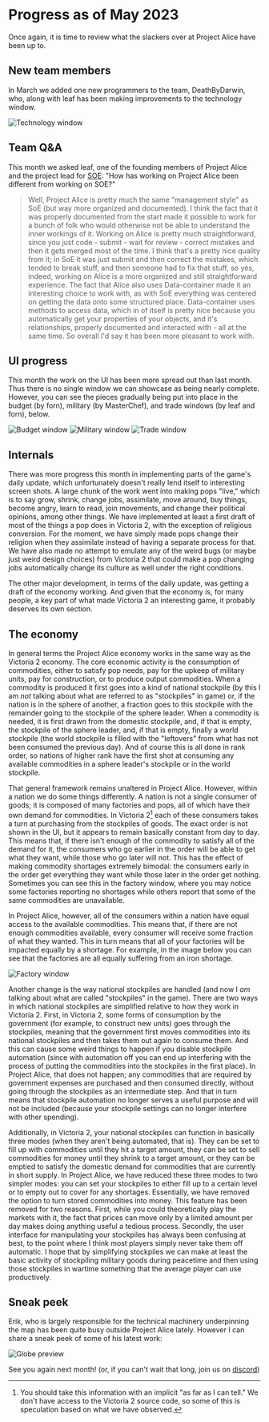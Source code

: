 # Progress as of May 2023

Once again, it is time to review what the slackers over at Project Alice have been up to.

## New team members

In March we added one new programmers to the team, DeathByDarwin, who, along with leaf has been making improvements to the technology window.

![Technology window](tech.png)

## Team Q&A

This month we asked leaf, one of the founding members of Project Alice and the project lead for [SOE](https://github.com/symphony-of-empires/symphony-of-empires): "How has working on Project Alice been different from working on SOE?"

> Well, Project Alice is pretty much the same "management style" as SoE (but way more organized and documented). I think the fact that it was properly documented from the start made it possible to work for a bunch of folk who would otherwise not be able to understand the inner workings of it. Working on Alice is pretty much straightforward, since you just code - submit - wait for review - correct mistakes and then it gets merged most of the time. I think that's a pretty nice quality from it; in SoE it was just submit and then correct the mistakes, which tended to break stuff, and then someone had to fix that stuff, so yes, indeed, working on Alice is a more organized and still straightforward experience. The fact that Alice also uses Data-container made it an interesting choice to work with, as with SoE everything was centered on getting the data onto some structured place. Data-container uses methods to access data, which in of itself is pretty nice because you automatically get your properties of your objects, and it's relationships, properly documented and interacted with - all at the same time. So overall I'd say it has been more pleasant to work with.

## UI progress

This month the work on the UI has been more spread out than last month. Thus there is no single window we can showcase as being nearly complete. However, you can see the pieces gradually being put into place in the budget (by forn), military (by MasterChef), and trade windows (by leaf and forn), below.

![Budget window](budget.png)
![Military window](military.png)
![Trade window](trade.png)

## Internals

There was more progress this month in implementing parts of the game's daily update, which unfortunately doesn't really lend itself to interesting screen shots. A large chunk of the work went into making pops "live," which is to say grow, shrink, change jobs, assimilate, move around, buy things, become angry, learn to read, join movements, and change their political opinions, among other things. We have implemented at least a first draft of most of the things a pop does in Victoria 2, with the exception of religious conversion. For the moment, we have simply made pops change their religion when they assimilate instead of having a separate process for that. We have also made no attempt to emulate any of the weird bugs (or maybe just weird design choices) from Victoria 2 that could make a pop changing jobs automatically change its culture as well under the right conditions.

The other major development, in terms of the daily update, was getting a draft of the economy working. And given that the economy is, for many people, a key part of what made Victoria 2 an interesting game, it probably deserves its own section.

## The economy

In general terms the Project Alice economy works in the same way as the Victoria 2 economy. The core economic activity is the consumption of commodities, either to satisfy pop needs, pay for the upkeep of military units, pay for construction, or to produce output commodities. When a commodity is produced it first goes into a kind of national stockpile (by this I am *not* talking about what are referred to as "stockpiles" in game) or, if the nation is in the sphere of another, a fraction goes to this stockpile with the remainder going to the stockpile of the sphere leader. When a commodity is needed, it is first drawn from the domestic stockpile, and, if that is empty, the stockpile of the sphere leader, and, if that is empty, finally a world stockpile (the world stockpile is filled with the "leftovers" from what has not been consumed the previous day). And of course this is all done in rank order, so nations of higher rank have the first shot at consuming any available commodities in a sphere leader's stockpile or in the world stockpile.

That general framework remains unaltered in Project Alice. However, within a nation we do some things differently. A nation is not a single consumer of goods; it is composed of many factories and pops, all of which have their own demand for commodities. In Victoria 2[^1] each of these consumers takes a turn at purchasing from the stockpiles of goods. The exact order is not shown in the UI, but it appears to remain basically constant from day to day. This means that, if there isn't enough of the commodity to satisfy all of the demand for it, the consumers who go earlier in the order will be able to get what they want, while those who go later will not. This has the effect of making commodity shortages extremely bimodal: the consumers early in the order get everything they want while those later in the order get nothing. Sometimes you can see this in the factory window, where you may notice some factories reporting no shortages while others report that some of the same commodities are unavailable.

In Project Alice, however, all of the consumers within a nation have equal access to the available commodities. This means that, if there are not enough commodities available, every consumer will receive some fraction of what they wanted. This in turn means that all of your factories will be impacted equally by a shortage. For example, in the image below you can see that the factories are all equally suffering from an iron shortage.

![Factory window](factory.png)

Another change is the way national stockpiles are handled (and now I *am* talking about what are called "stockpiles" in the game). There are two ways in which national stockpiles are simplified relative to how they work in Victoria 2. First, in Victoria 2, some forms of consumption by the government (for example, to construct new units) goes through the stockpiles, meaning that the government first moves commodities into its national stockpiles and then takes them out again to consume them. And this can cause some weird things to happen if you disable stockpile automation (since with automation off you can end up interfering with the process of putting the commodities into the stockpiles in the first place). In Project Alice, that does not happen; any commodities that are required by government expenses are purchased and then consumed directly, without going through the stockpiles as an intermediate step. And that in turn means that stockpile automation no longer serves a useful purpose and will not be included (because your stockpile settings can no longer interfere with other spending).

Additionally, in Victoria 2, your national stockpiles can function in basically three modes (when they aren't being automated, that is). They can be set to fill up with commodities until they hit a target amount, they can be set to sell commodities for money until they shrink to a target amount, or they can be emptied to satisfy the domestic demand for commodities that are currently in short supply. In Project Alice, we have reduced these three modes to two simpler modes: you can set your stockpiles to either fill up to a certain level or to empty out to cover for any shortages. Essentially, we have removed the option to turn stored commodities into money. This feature has been removed for two reasons. First, while you could theoretically play the markets with it, the fact that prices can move only by a limited amount per day makes doing anything useful a tedious process. Secondly, the user interface for manipulating your stockpiles has always been confusing at best, to the point where I think most players simply never take them off automatic. I hope that by simplifying stockpiles we can make at least the basic activity of stockpiling military goods during peacetime and then using those stockpiles in wartime something that the average player can use productively.

## Sneak peek

Erik, who is largely responsible for the technical machinery underpinning the map has been quite busy outside Project Alice lately. However I can share a sneak peek of some of his latest work:

![Globe preview](globe_preview.png)

See you again next month! (or, if you can't wait that long, join us on [discord](https://discord.gg/QUJExr4mRn))

[^1]: You should take this information with an implicit "as far as I can tell." We don't have access to the Victoria 2 source code, so some of this is speculation based on what we have observed.